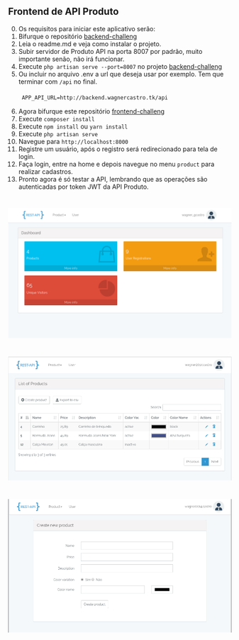 ## Frontend de API Produto 

0. Os requisitos para iniciar este aplicativo serão:
1. Bifurque o repositório [backend-challeng](https://github.com/wagnerGCastro/backend-challenge)
2. Leia o readme.md e veja como instalar o projeto.
3. Subir servidor de Produto API na porta 8007 por padrão, muito importante senão, não irá funcionar.
4. Execute `php artisan serve --port=8007` no projeto [backend-challeng](https://github.com/wagnerGCastro/backend-challenge)
5. Ou incluir no arquivo .env a url que deseja usar por exemplo. Tem que terminar com `/api` no final.
    #### 
    ``` txt
     APP_API_URL=http://backend.wagnercastro.tk/api
    ```
6. Agora bifurque este repositório [frontend-challeng](https://github.com/wagnerGCastro/frontend-challenge)
7. Execute `composer install`
8. Execute `npm install` ou `yarn install`
9. Execute `php artisan serve`
10. Navegue para `http://localhost:8000`
11. Registre um usuário, após o registro será redirecionado para tela de login.
12. Faça login, entre na home e depois navegue no menu `product` para realizar cadastros.
13. Pronto agora é só testar a API, lembrando que as operações são autenticadas por token JWT da API Produto.

#
![alt text](https://github.com/wagnerGCastro/frontend-challenge/blob/master/documentation_api/1-home.png?v=1.0)
#
![alt text](https://github.com/wagnerGCastro/frontend-challenge/blob/master/documentation_api/2-product-list.png?v=1.1)
#
![alt text](https://github.com/wagnerGCastro/frontend-challenge/blob/master/documentation_api/3-product-create.png?v=1.1)
